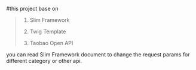 #this project base on
>1. Slim Framework
>
>2. Twig Template
>
>3. Taobao Open API

you can read Slim Framework document to change the request params for different
category or other api. 